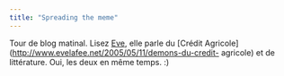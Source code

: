 ```yaml
---
title: "Spreading the meme"
---
```


Tour de blog matinal. Lisez [Eve](http://www.evelafee.net), elle parle du
[Crédit Agricole](http://www.evelafee.net/2005/05/11/demons-du-credit-
agricole) et de littérature. Oui, les deux en même temps. :)

